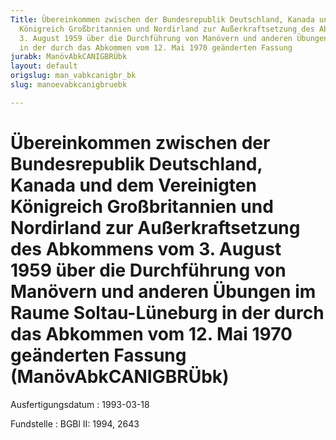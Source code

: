 ```yaml
---
Title: Übereinkommen zwischen der Bundesrepublik Deutschland, Kanada und dem Vereinigten
  Königreich Großbritannien und Nordirland zur Außerkraftsetzung des Abkommens vom
  3. August 1959 über die Durchführung von Manövern und anderen Übungen im Raume Soltau-Lüneburg
  in der durch das Abkommen vom 12. Mai 1970 geänderten Fassung
jurabk: ManövAbkCANIGBRÜbk
layout: default
origslug: man_vabkcanigbr_bk
slug: manoevabkcanigbruebk

---
```


# Übereinkommen zwischen der Bundesrepublik Deutschland, Kanada und dem Vereinigten Königreich Großbritannien und Nordirland zur Außerkraftsetzung des Abkommens vom 3. August 1959 über die Durchführung von Manövern und anderen Übungen im Raume Soltau-Lüneburg in der durch das Abkommen vom 12. Mai 1970 geänderten Fassung (ManövAbkCANIGBRÜbk)

Ausfertigungsdatum
:   1993-03-18

Fundstelle
:   BGBl II: 1994, 2643

